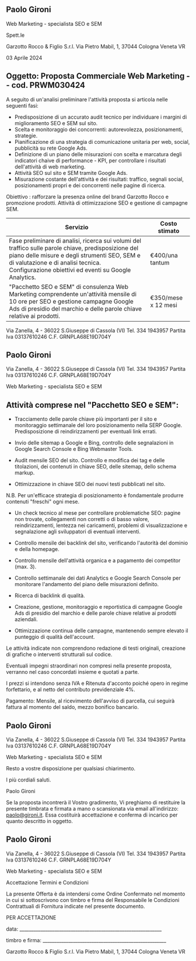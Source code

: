 
## Paolo Gironi

Web Marketing - specialista SEO e SEM

Spett.le

Garzotto Rocco &amp; Figlio S.r.l. Via Pietro Mabil, 1, 37044 Cologna Veneta VR

03 Aprile 2024

## Oggetto: Proposta Commerciale Web Marketing - - cod. PRWM030424

A seguito di un'analisi preliminare l'attività proposta si articola nelle seguenti fasi:

- Predisposizione di un accurato audit tecnico per individuare i margini di miglioramento SEO e SEM sul sito.
- Scelta e monitoraggio dei concorrenti: autorevolezza, posizionamenti, strategie.
- Pianificazione di una strategia di comunicazione unitaria per web, social, pubblicità su rete Google Ads.
- Definizione di un piano delle misurazioni con scelta e marcatura degli indicatori chaive di performance - KPI, per controllare i risultati dell'attività di web marketing.
- Attività SEO sul sito e SEM tramite Google Ads.
- Misurazione costante dell'attività e dei risultati: traffico, segnali social, posizionamenti propri e dei concorrenti nelle pagine di ricerca.

Obiettivo : rafforzare la presenza online del brand Garzotto Rocco e promozione prodotti. Attività di ottimizzazione SEO e gestione di campagne SEM.

| Servizio                                                                                                                                                                                                                                           | Costo stimato       |
|----------------------------------------------------------------------------------------------------------------------------------------------------------------------------------------------------------------------------------------------------|---------------------|
| Fase preliminare di analisi, ricerca sui volumi del traffico sulle parole chiave, predisposizione del piano delle misure e degli strumenti SEO, SEM e di valutazione e di analisi tecnica. Configurazione obiettivi ed eventi su Google Analytics. | €400/una tantum     |
| "Pacchetto SEO e SEM" di consulenza Web Marketing comprendente un'attività mensile di 10 ore per SEO e gestione campagne Google Ads di presidio del marchio e delle parole chiave relative ai prodotti.                                            | €350/mese x 12 mesi |

Via Zanella, 4 - 36022 S.Giuseppe di Cassola (VI) Tel. 334 1943957 Partita Iva 03137610246 C.F. GRNPLA68E19D704Y

## Paolo Gironi

Via Zanella, 4 - 36022 S.Giuseppe di Cassola (VI) Tel. 334 1943957 Partita Iva 03137610246 C.F. GRNPLA68E19D704Y

Web Marketing - specialista SEO e SEM

## Attività comprese nel "Pacchetto SEO e SEM":

- Tracciamento delle parole chiave più importanti per il sito e monitoraggio settimanale del loro posizionamento nella SERP Google. Predisposizione di reindirizzamenti per eventuali link errati.

- Invio delle sitemap a Google e Bing, controllo delle segnalazioni in Google Search Console e Bing Webmaster Tools.

- Audit mensile SEO del sito. Controllo e modifica dei tag e delle titolazioni, dei contenuti in chiave SEO, delle sitemap, dello schema markup.

- Ottimizzazione in chiave SEO dei nuovi testi pubblicati nel sito.

N.B. Per un'efficace strategia di posizionamento è fondamentale produrre contenuti "freschi" ogni mese.

- Un check tecnico al mese per controllare problematiche SEO: pagine non trovate, collegamenti non corretti o di basso valore, reindirizzamenti, lentezza nei caricamenti, problemi di visualizzazione e segnalazione agli sviluppatori di eventuali interventi.

- Controllo mensile dei backlink del sito, verificando l'autorità del dominio e della homepage.

- Controllo mensile dell'attività organica e a pagamento dei competitor (max. 3).

- Controllo settimanale dei dati Analytics e Google Search Console per monitorare l'andamento del piano delle misurazioni definito.

- Ricerca di backlink di qualità.

- Creazione, gestione, monitoraggio e reportistica di campagne Google Ads di presidio del marchio e delle parole chiave relative ai prodotti aziendali.

- Ottimizzazione continua delle campagne, mantenendo sempre elevato il punteggio di qualità dell'account.

Le attività indicate non comprendono redazione di testi originali, creazione di grafiche o interventi strutturali sul codice.

Eventuali impegni straordinari non compresi nella presente proposta, verranno nel caso concordati insieme e quotati a parte.

I prezzi si intendono senza IVA e Ritenuta d'acconto poiché opero in regime forfettario, e al netto del contributo previdenziale 4%.

Pagamento: Mensile, al ricevimento dell'avviso di parcella, cui seguirà fattura al momento del saldo, mezzo bonifico bancario.

## Paolo Gironi

Via Zanella, 4 - 36022 S.Giuseppe di Cassola (VI) Tel. 334 1943957 Partita Iva 03137610246 C.F. GRNPLA68E19D704Y

Web Marketing - specialista SEO e SEM

Resto a vostre disposizione per qualsiasi chiarimento.

I più cordiali saluti.

Paolo Gironi

Se la proposta incontrerà il Vostro gradimento, Vi preghiamo di restituire la presente timbrata e firmata a mano o scansionata via email all'indirizzo: paolo@gironi.it. Essa costituirà accettazione e conferma di incarico per quanto descritto in oggetto.

## Paolo Gironi

Via Zanella, 4 - 36022 S.Giuseppe di Cassola (VI) Tel. 334 1943957 Partita Iva 03137610246 C.F. GRNPLA68E19D704Y

Web Marketing - specialista SEO e SEM

Accettazione Termini e Condizioni

La presente Offerta è da intendersi come Ordine Confermato nel momento in cui si sottoscrivono con timbro e firma del Responsabile le Condizioni Contrattuali di Fornitura indicate nel presente documento.

PER ACCETTAZIONE

data: \_\_\_\_\_\_\_\_\_\_\_\_\_\_\_\_\_\_\_\_\_\_\_\_\_\_\_\_\_\_\_\_\_\_\_\_\_\_\_\_\_\_\_\_\_\_\_\_\_\_\_\_\_\_\_\_\_\_\_\_\_

timbro e firma: \_\_\_\_\_\_\_\_\_\_\_\_\_\_\_\_\_\_\_\_\_\_\_\_\_\_\_\_\_\_\_\_\_\_\_\_\_\_\_\_\_\_\_\_\_\_\_\_\_\_\_\_\_

Garzotto Rocco &amp; Figlio S.r.l. Via Pietro Mabil, 1, 37044 Cologna Veneta VR